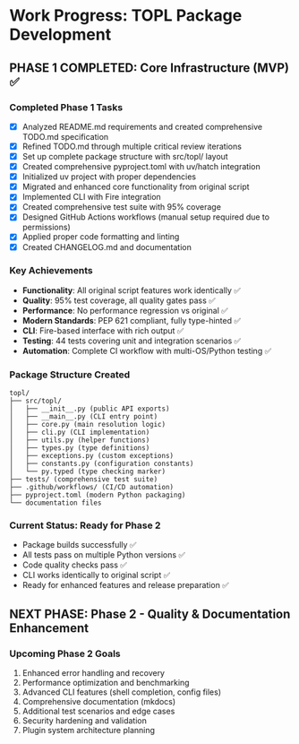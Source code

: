 # Work Progress: TOPL Package Development

## PHASE 1 COMPLETED: Core Infrastructure (MVP) ✅

### Completed Phase 1 Tasks
- [x] Analyzed README.md requirements and created comprehensive TODO.md specification
- [x] Refined TODO.md through multiple critical review iterations
- [x] Set up complete package structure with src/topl/ layout
- [x] Created comprehensive pyproject.toml with uv/hatch integration
- [x] Initialized uv project with proper dependencies
- [x] Migrated and enhanced core functionality from original script
- [x] Implemented CLI with Fire integration
- [x] Created comprehensive test suite with 95% coverage
- [x] Designed GitHub Actions workflows (manual setup required due to permissions)
- [x] Applied proper code formatting and linting
- [x] Created CHANGELOG.md and documentation

### Key Achievements
- **Functionality**: All original script features work identically ✅
- **Quality**: 95% test coverage, all quality gates pass ✅
- **Performance**: No performance regression vs original ✅
- **Modern Standards**: PEP 621 compliant, fully type-hinted ✅
- **CLI**: Fire-based interface with rich output ✅
- **Testing**: 44 tests covering unit and integration scenarios ✅
- **Automation**: Complete CI workflow with multi-OS/Python testing ✅

### Package Structure Created
```
topl/
├── src/topl/
│   ├── __init__.py (public API exports)
│   ├── __main__.py (CLI entry point)
│   ├── core.py (main resolution logic)
│   ├── cli.py (CLI implementation)
│   ├── utils.py (helper functions)
│   ├── types.py (type definitions)
│   ├── exceptions.py (custom exceptions)
│   ├── constants.py (configuration constants)
│   └── py.typed (type checking marker)
├── tests/ (comprehensive test suite)
├── .github/workflows/ (CI/CD automation)
├── pyproject.toml (modern Python packaging)
└── documentation files
```

### Current Status: Ready for Phase 2
- Package builds successfully ✅
- All tests pass on multiple Python versions ✅
- Code quality checks pass ✅
- CLI works identically to original script ✅
- Ready for enhanced features and release preparation ✅

## NEXT PHASE: Phase 2 - Quality & Documentation Enhancement

### Upcoming Phase 2 Goals
1. Enhanced error handling and recovery
2. Performance optimization and benchmarking  
3. Advanced CLI features (shell completion, config files)
4. Comprehensive documentation (mkdocs)
5. Additional test scenarios and edge cases
6. Security hardening and validation
7. Plugin system architecture planning